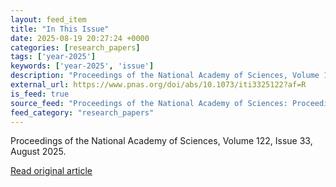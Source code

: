 ```yaml
---
layout: feed_item
title: "In This Issue"
date: 2025-08-19 20:27:24 +0000
categories: [research_papers]
tags: ['year-2025']
keywords: ['year-2025', 'issue']
description: "Proceedings of the National Academy of Sciences, Volume 122, Issue 33, August 2025"
external_url: https://www.pnas.org/doi/abs/10.1073/iti3325122?af=R
is_feed: true
source_feed: "Proceedings of the National Academy of Sciences: Proceedings of the National Academy of Sciences: Table of Contents"
feed_category: "research_papers"
---
```


Proceedings of the National Academy of Sciences, Volume 122, Issue 33, August 2025.

[Read original article](https://www.pnas.org/doi/abs/10.1073/iti3325122?af=R)
